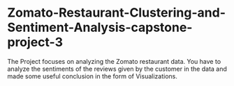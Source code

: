 # Zomato-Restaurant-Clustering-and-Sentiment-Analysis-capstone-project-3
The Project focuses on analyzing the Zomato restaurant data. You have to  analyze the sentiments of the reviews given by the customer in the data and  made some useful conclusion in the form of Visualizations. 
